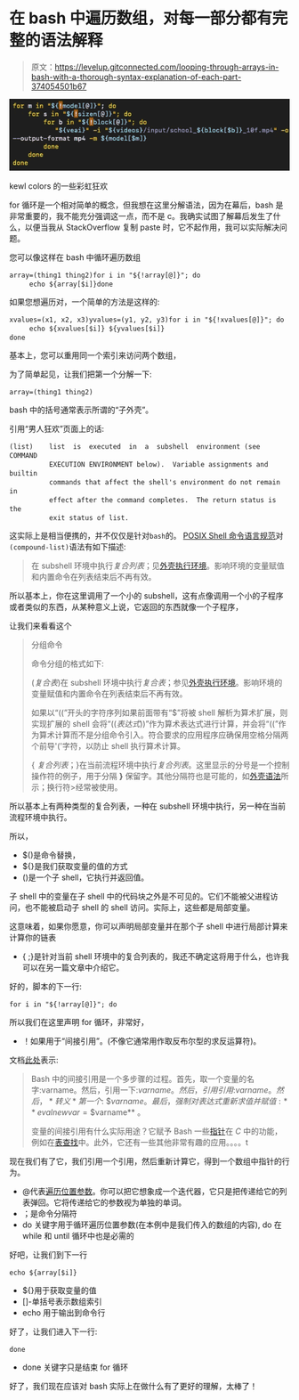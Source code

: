 # 在 bash 中遍历数组，对每一部分都有完整的语法解释

> 原文：<https://levelup.gitconnected.com/looping-through-arrays-in-bash-with-a-thorough-syntax-explanation-of-each-part-374054501b67>

![](img/3032d62fec3139516a92d1ec8185dae8.png)

kewl colors 的一些彩虹狂欢

for 循环是一个相对简单的概念，但我想在这里分解语法，因为在幕后，bash 是非常重要的，我不能充分强调这一点，而不是 c。我确实试图了解幕后发生了什么，以便当我从 StackOverflow 复制 paste 时，它不起作用，我可以实际解决问题。

您可以像这样在 bash 中循环遍历数组

```
array=(thing1 thing2)for i in "${!array[@]}"; do
     echo ${array[$i]}done
```

如果您想遍历对，一个简单的方法是这样的:

```
xvalues=(x1, x2, x3)yvalues=(y1, y2, y3)for i in "${!xvalues[@]}"; do
     echo ${xvalues[$i]} ${yvalues[$i]}
done
```

基本上，您可以重用同一个索引来访问两个数组，

为了简单起见，让我们把第一个分解一下:

```
array=(thing1 thing2)
```

bash 中的括号通常表示所谓的“子外壳”。

引用“男人狂欢”页面上的话:

```
(list)    list  is  executed  in  a  subshell  environment (see COMMAND
          EXECUTION ENVIRONMENT below).  Variable assignments and builtin 
          commands that affect the shell's environment do not remain in 
          effect after the command completes.  The return status is the
          exit status of list.
```

这实际上是相当便携的，并不仅仅是针对`bash`的。 [POSIX Shell 命令语言规范](http://pubs.opengroup.org/onlinepubs/9699919799/utilities/V3_chap02.html#tag_18_09_04)对`(compound-list)`语法有如下描述:

> 在 subshell 环境中执行*复合列表*；见[外壳执行环境](http://pubs.opengroup.org/onlinepubs/9699919799/utilities/V3_chap02.html#tag_18_12)。影响环境的变量赋值和内置命令在列表结束后不再有效。

所以基本上，你在这里调用了一个小的 subshell，这有点像调用一个小的子程序或者类似的东西，从某种意义上说，它返回的东西就像一个子程序，

让我们来看看这个

> 分组命令
> 
> 命令分组的格式如下:
> 
> (*复合表*)在 subshell 环境中执行*复合表*；参见[外壳执行环境](https://pubs.opengroup.org/onlinepubs/9699919799/utilities/V3_chap02.html#tag_18_12)。影响环境的变量赋值和内置命令在列表结束后不再有效。
> 
> 如果以“((”开头的字符序列如果前面带有“$”将被 shell 解析为算术扩展，则实现扩展的 shell 会将“((*表达式*))”作为算术表达式进行计算，并会将“((”作为算术计算而不是分组命令引入。符合要求的应用程序应确保用空格分隔两个前导'('字符，以防止 shell 执行算术计算。
> 
> { *复合列表*；}在当前流程环境中执行*复合列表*。这里显示的分号是一个控制操作符的例子，用于分隔 **}** 保留字。其他分隔符也是可能的，如[外壳语法](https://pubs.opengroup.org/onlinepubs/9699919799/utilities/V3_chap02.html#tag_18_10)所示；换行符>经常被使用。

所以基本上有两种类型的复合列表，一种在 subshell 环境中执行，另一种在当前流程环境中执行。

所以，

*   $()是命令替换，
*   ${}是我们获取变量的值的方式
*   ()是一个子 shell，它执行并返回值。

子 shell 中的变量在子 shell 中的代码块之外是不可见的。它们不能被父进程访问，也不能被启动子 shell 的 shell 访问。实际上，这些都是局部变量。

这意味着，如果你愿意，你可以声明局部变量并在那个子 shell 中进行局部计算来计算你的链表

*   { ;}是针对当前 shell 环境中的复合列表的，我还不确定这将用于什么，也许我可以在另一篇文章中介绍它。

好的，脚本的下一行:

```
for i in "${!array[@]}"; do
```

所以我们在这里声明 for 循环，非常好，

*   ！如果用于“间接引用”。(不像它通常用作取反布尔型的求反运算符)。

文档[此处](https://tldp.org/LDP/abs/html/ivr.html#IVRREF)表示:

> Bash 中的间接引用是一个多步骤的过程。首先，取一个变量的名字:varname。然后，引用一下:$varname。然后，引用引用:$$varname。然后，*转义*第一个$: \$$varname。最后，强制对表达式重新求值并赋值: **eval newvar=\$$varname** 。
> 
> 变量的间接引用有什么实际用途？它赋予 Bash 一些[指针](https://tldp.org/LDP/abs/html/varsubn.html#POINTERREF)在 *C* 中的功能，例如在[表查找](https://tldp.org/LDP/abs/html/bashver2.html#RESISTOR)中。此外，它还有一些其他非常有趣的应用。。。。t

现在我们有了它，我们引用一个引用，然后重新计算它，得到一个数组中指针的行为。

*   @代表[遍历位置参数](https://tldp.org/LDP/abs/html/internalvariables.html#APPREF)。你可以把它想象成一个迭代器，它只是把传递给它的列表弹回。它将传递给它的参数视为单独的单词。
*   ；是命令分隔符
*   do 关键字用于循环遍历位置参数(在本例中是我们传入的数组的内容), do 在 while 和 until 循环中也是必需的

好吧，让我们到下一行

```
echo ${array[$i]}
```

*   ${}用于获取变量的值
*   []-单括号表示数组索引
*   echo 用于输出到命令行

好了，让我们进入下一行:

```
done
```

*   done 关键字只是结束 for 循环

好了，我们现在应该对 bash 实际上在做什么有了更好的理解，太棒了！